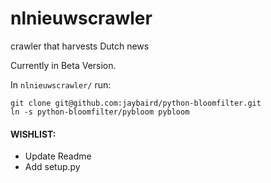 # nlnieuwscrawler
crawler that harvests Dutch news

Currently in Beta Version.

In `nlnieuwscrawler/` run:

    git clone git@github.com:jaybaird/python-bloomfilter.git
    ln -s python-bloomfilter/pybloom pybloom


#### WISHLIST:
* Update Readme
* Add setup.py

